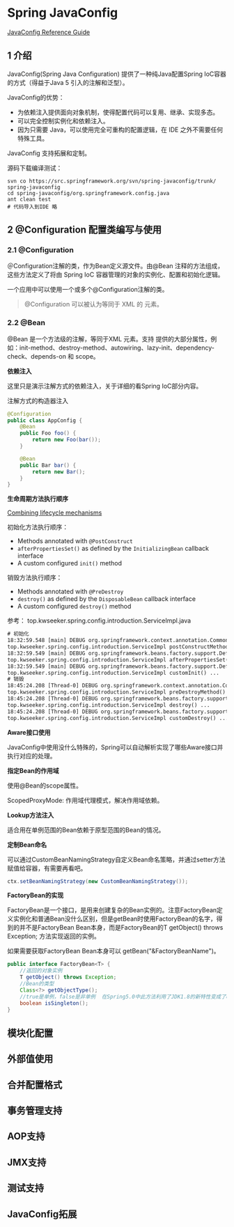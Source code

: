 # Spring JavaConfig

[JavaConfig Reference Guide](https://docs.spring.io/spring-javaconfig/docs/1.0.0.M4/reference/htmlsingle/spring-javaconfig-reference.html)

## 1 介绍

JavaConfig(Spring Java Configuration) 提供了一种纯Java配置Spring IoC容器的方式（得益于Java 5 引入的注解和泛型）。

JavaConfig的优势：

+ 为依赖注入提供面向对象机制，使得配置代码可以复用、继承、实现多态。
+ 可以完全控制实例化和依赖注入。
+ 因为只需要 Java，可以使用完全可重构的配置逻辑，在 IDE 之外不需要任何特殊工具。

JavaConfig 支持拓展和定制。

源码下载编译测试：

```shell
svn co https://src.springframework.org/svn/spring-javaconfig/trunk/ spring-javaconfig
cd spring-javaconfig/org.springframework.config.java
ant clean test
# 代码导入到IDE 略
```

## 2 @Configuration 配置类编写与使用

### 2.1 @Configuration

＠Configuration注解的类，作为Bean定义源文件。由@Bean 注释的方法组成，这些方法定义了将由 Spring IoC 容器管理的对象的实例化、配置和初始化逻辑。

一个应用中可以使用一个或多个@Configuration注解的类。

> @Configuration 可以被认为等同于 XML 的 <beans/> 元素。

### 2.2 @Bean

@Bean 是一个方法级的注解，等同于XML <bean/> 元素。支持<bean/> 提供的大部分属性，例如：init-method、destroy-method、autowiring、lazy-init、dependency-check、depends-on 和 scope。

**依赖注入**

这里只是演示注解方式的依赖注入，关于详细的看Spring IoC部分内容。

注解方式的构造器注入

```java
@Configuration
public class AppConfig {
    @Bean
    public Foo foo() {
        return new Foo(bar());
    }

    @Bean
    public Bar bar() {
        return new Bar();
    }
}
```

**生命周期方法执行顺序**

[Combining lifecycle mechanisms](https://docs.spring.io/spring-framework/docs/2.5.x/reference/beans.html#beans-factory-lifecycle-combined-effects)

初始化方法执行顺序：

- Methods annotated with `@PostConstruct`
- `afterPropertiesSet()` as defined by the `InitializingBean` callback interface
- A custom configured `init()` method

销毁方法执行顺序：

- Methods annotated with `@PreDestroy`
- `destroy()` as defined by the `DisposableBean` callback interface
- A custom configured `destroy()` method

参考： top.kwseeker.spring.config.introduction.ServiceImpl.java

```txt
# 初始化
18:32:59.548 [main] DEBUG org.springframework.context.annotation.CommonAnnotationBeanPostProcessor - Invoking init method on bean 'service': public void top.kwseeker.spring.config.introduction.ServiceImpl.postConstructMethod()
top.kwseeker.spring.config.introduction.ServiceImpl postConstructMethod() ...
18:32:59.549 [main] DEBUG org.springframework.beans.factory.support.DefaultListableBeanFactory - Invoking afterPropertiesSet() on bean with name 'service'
top.kwseeker.spring.config.introduction.ServiceImpl afterPropertiesSet() ...
18:32:59.549 [main] DEBUG org.springframework.beans.factory.support.DefaultListableBeanFactory - Invoking init method  'customInit' on bean with name 'service'
top.kwseeker.spring.config.introduction.ServiceImpl customInit() ...
# 销毁
18:45:24.208 [Thread-0] DEBUG org.springframework.context.annotation.CommonAnnotationBeanPostProcessor - Invoking destroy method on bean 'service': public void top.kwseeker.spring.config.introduction.ServiceImpl.preDestroyMethod()
top.kwseeker.spring.config.introduction.ServiceImpl preDestroyMethod() ...
18:45:24.208 [Thread-0] DEBUG org.springframework.beans.factory.support.DisposableBeanAdapter - Invoking destroy() on bean with name 'service'
top.kwseeker.spring.config.introduction.ServiceImpl destroy() ...
18:45:24.208 [Thread-0] DEBUG org.springframework.beans.factory.support.DisposableBeanAdapter - Invoking destroy method 'customDestroy' on bean with name 'service'
top.kwseeker.spring.config.introduction.ServiceImpl customDestroy() ...
```

**Aware接口使用**

JavaConfig中使用没什么特殊的，Spring可以自动解析实现了哪些Aware接口并执行对应的处理。

**指定Bean的作用域**

使用@Bean的scope属性。

ScopedProxyMode: 作用域代理模式，解决作用域依赖。

**Lookup方法注入**

适合用在单例范围的Bean依赖于原型范围的Bean的情况。

**定制Bean命名**

可以通过CustomBeanNamingStrategy自定义Bean命名策略，并通过setter方法赋值给容器，有需要再看吧。

```java
ctx.setBeanNamingStrategy(new CustomBeanNamingStrategy());
```

**FactoryBean的实现**

FactoryBean是一个接口，是用来创建复杂的Bean实例的。注意FactoryBean定义实例化和普通Bean没什么区别，但是getBean时使用FactoryBean的名字，得到的并不是FactoryBean Bean本身，而是FactoryBean的T getObject() throws Exception; 方法实现返回的实例。

如果需要获取FactoryBean Bean本身可以 getBean("&FactoryBeanName")。

```java
public interface FactoryBean<T> {
    //返回的对象实例
    T getObject() throws Exception;
    //Bean的类型
    Class<?> getObjectType();
    //true是单例，false是非单例  在Spring5.0中此方法利用了JDK1.8的新特性变成了default方法，返回true
    boolean isSingleton();
}
```



## 模块化配置



## 外部值使用



## 合并配置格式



## 事务管理支持



## AOP支持



## JMX支持



## 测试支持



## JavaConfig拓展

